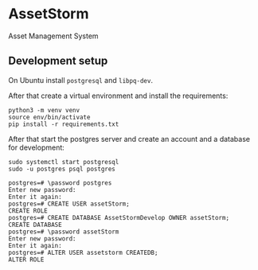# AssetStorm
Asset Management System

## Development setup
On Ubuntu install `postgresql` and `libpq-dev`.

After that create a virtual environment and install the requirements:
```shell script
python3 -m venv venv
source env/bin/activate
pip install -r requirements.txt
```

After that start the postgres server and create an account and a 
database for development:
```shell script
sudo systemctl start postgresql
sudo -u postgres psql postgres
```

```shell script
postgres=# \password postgres
Enter new password: 
Enter it again: 
postgres=# CREATE USER assetStorm;
CREATE ROLE
postgres=# CREATE DATABASE AssetStormDevelop OWNER assetStorm;
CREATE DATABASE
postgres=# \password assetStorm
Enter new password: 
Enter it again:
postgres=# ALTER USER assetstorm CREATEDB;
ALTER ROLE
```
